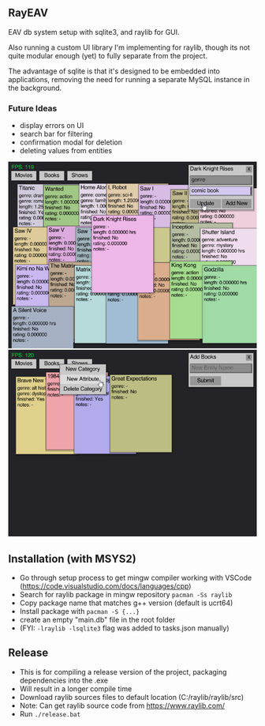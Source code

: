## RayEAV

EAV db system setup with sqlite3, and raylib for GUI.

Also running a custom UI library I'm implementing for raylib,
though its not quite modular enough (yet) to fully separate from the project.

The advantage of sqlite is that it's designed to be embedded into applications,
removing the need for running a separate MySQL instance in the background.

### Future Ideas
- display errors on UI
- search bar for filtering
- confirmation modal for deletion
- deleting values from entities

<img src="assets/screenshot.png" width="600x" />
<img src="assets/screenshot2.png" width="600x" />

## Installation (with MSYS2)
- Go through setup process to get mingw compiler working with VSCode (https://code.visualstudio.com/docs/languages/cpp)
- Search for raylib package in mingw repository `pacman -Ss raylib`
- Copy package name that matches g++ version (default is ucrt64)
- Install package with `pacman -S {...}`
- create an empty "main.db" file in the root folder
- (FYI: `-lraylib -lsqlite3` flag was added to tasks.json manually)

## Release
- This is for compiling a release version of the project, packaging dependencies into the .exe
- Will result in a longer compile time
- Download raylib sources files to default location (C:/raylib/raylib/src)
- Note: Can get raylib source code from https://www.raylib.com/
- Run `./release.bat`
